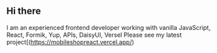 ## Hi there 
I am an experienced frontend developer working with vanilla JavaScript, React, Formik, Yup, APIs, DaisyUI, Versel
Please see my latest project[(https://mobileshopreact.vercel.app/)

